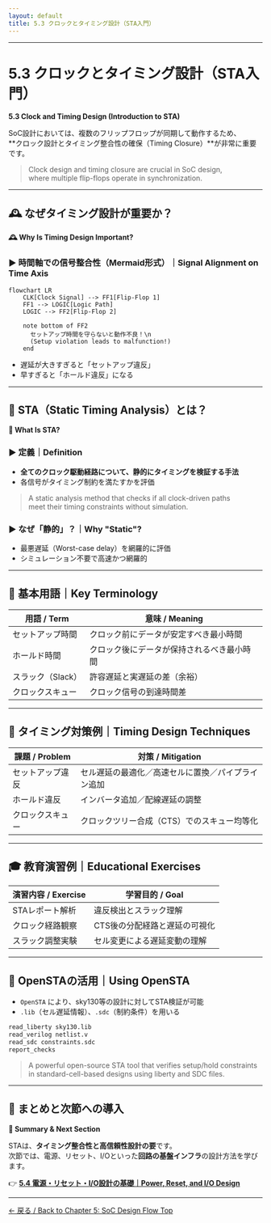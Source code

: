 ```yaml
---
layout: default
title: 5.3 クロックとタイミング設計（STA入門）
---
```


---

# 5.3 クロックとタイミング設計（STA入門）  
**5.3 Clock and Timing Design (Introduction to STA)**

SoC設計においては、複数のフリップフロップが同期して動作するため、  
**クロック設計とタイミング整合性の確保（Timing Closure）**が非常に重要です。

> Clock design and timing closure are crucial in SoC design,  
> where multiple flip-flops operate in synchronization.

---

## 🕰️ なぜタイミング設計が重要か？  
**🕰️ Why Is Timing Design Important?**

### ▶ 時間軸での信号整合性（Mermaid形式）｜Signal Alignment on Time Axis

```mermaid 
flowchart LR
    CLK[Clock Signal] --> FF1[Flip-Flop 1]
    FF1 --> LOGIC[Logic Path]
    LOGIC --> FF2[Flip-Flop 2]

    note bottom of FF2
      セットアップ時間を守らないと動作不良！\n
      (Setup violation leads to malfunction!)
    end
```

- 遅延が大きすぎると「セットアップ違反」
- 早すぎると「ホールド違反」になる

---

## 🧭 STA（Static Timing Analysis）とは？  
**🧭 What Is STA?**

### ▶ 定義｜Definition

- **全てのクロック駆動経路について、静的にタイミングを検証する手法**
- 各信号がタイミング制約を満たすかを評価

> A static analysis method that checks if all clock-driven paths  
> meet their timing constraints without simulation.

### ▶ なぜ「静的」？｜Why "Static"?

- 最悪遅延（Worst-case delay）を網羅的に評価
- シミュレーション不要で高速かつ網羅的

---

## 📐 基本用語｜Key Terminology

| 用語 / Term        | 意味 / Meaning |
|--------------------|----------------|
| セットアップ時間    | クロック前にデータが安定すべき最小時間 |
| ホールド時間        | クロック後にデータが保持されるべき最小時間 |
| スラック（Slack）  | 許容遅延と実遅延の差（余裕） |
| クロックスキュー    | クロック信号の到達時間差 |

---

## 🧰 タイミング対策例｜Timing Design Techniques

| 課題 / Problem       | 対策 / Mitigation |
|----------------------|-------------------|
| セットアップ違反     | セル遅延の最適化／高速セルに置換／パイプライン追加 |
| ホールド違反         | インバータ追加／配線遅延の調整 |
| クロックスキュー     | クロックツリー合成（CTS）でのスキュー均等化 |

---

## 🎓 教育演習例｜Educational Exercises

| 演習内容 / Exercise | 学習目的 / Goal |
|---------------------|------------------|
| STAレポート解析     | 違反検出とスラック理解 |
| クロック経路観察     | CTS後の分配経路と遅延の可視化 |
| スラック調整実験     | セル変更による遅延変動の理解 |

---

## 🚦 OpenSTAの活用｜Using OpenSTA

- `OpenSTA` により、sky130等の設計に対してSTA検証が可能
- `.lib`（セル遅延情報）、`.sdc`（制約条件）を用いる

```bash
read_liberty sky130.lib
read_verilog netlist.v
read_sdc constraints.sdc
report_checks
```

> A powerful open-source STA tool that verifies setup/hold constraints  
> in standard-cell-based designs using liberty and SDC files.

---

## 📘 まとめと次節への導入  
**📘 Summary & Next Section**

STAは、**タイミング整合性と高信頼性設計の要**です。  
次節では、電源、リセット、I/Oといった**回路の基盤インフラ**の設計方法を学びます。

👉 [**5.4 電源・リセット・I/O設計の基礎｜Power, Reset, and I/O Design**](5.4_power_io_design.md)

---

[← 戻る / Back to Chapter 5: SoC Design Flow Top](./README.md)

